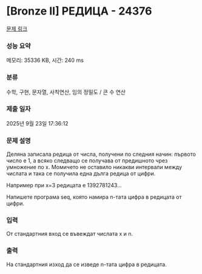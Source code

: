 # [Bronze II] РЕДИЦА - 24376 

[문제 링크](https://www.acmicpc.net/problem/24376) 

### 성능 요약

메모리: 35336 KB, 시간: 240 ms

### 분류

수학, 구현, 문자열, 사칙연산, 임의 정밀도 / 큰 수 연산

### 제출 일자

2025년 9월 23일 17:36:12

### 문제 설명

<p>Деляна записала редица от числа, получени по следния начин: първото число е 1, а всяко следващо се получава от предишното чрез умножение по x. Момичето не оставило никакви интервали между числата и така се получила една дълга редица от цифри.</p>

<p>Например при x=3 редицата е 1392781243...</p>

<p>Напишете програма seq, която намира n-тата цифра в редицата от цифри.</p>

### 입력 

 <p>От стандартния вход се въвеждат числата x и n.</p>

### 출력 

 <p>На стандартния изход да се изведе n-тата цифра в редицата.</p>

